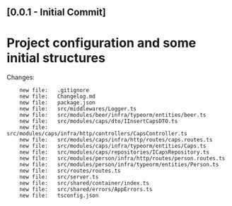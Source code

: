 ## [0.0.1 - Initial Commit]
# Project configuration and some initial structures

 Changes: 

        new file:   .gitignore
        new file:   Changelog.md
        new file:   package.json
        new file:   src/middlewares/Logger.ts
        new file:   src/modules/beer/infra/typeorm/entities/beer.ts
        new file:   src/modules/caps/dto/IInsertCapsDTO.ts
        new file:   src/modules/caps/infra/http/controllers/CapsController.ts
        new file:   src/modules/caps/infra/http/routes/caps.routes.ts
        new file:   src/modules/caps/infra/typeorm/entities/Caps.ts
        new file:   src/modules/caps/repositories/ICapsRepository.ts
        new file:   src/modules/person/infra/http/routes/person.routes.ts
        new file:   src/modules/person/infra/typeorm/entities/Person.ts
        new file:   src/routes/routes.ts
        new file:   src/server.ts
        new file:   src/shared/container/index.ts
        new file:   src/shared/errors/AppErrors.ts
        new file:   tsconfig.json